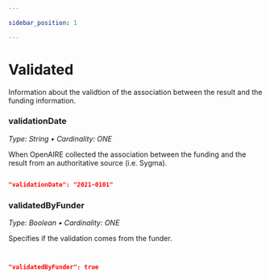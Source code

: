 ```yaml
---

sidebar_position: 1

---
```


# Validated


Information about the validtion of the association between the result and the funding information.


### validationDate

_Type: String &bull; Cardinality: ONE_


When OpenAIRE collected the association between the funding and the result from an authoritative source (i.e. Sygma).


```json

"validationDate": "2021-0101"

```


### validatedByFunder

_Type: Boolean &bull; Cardinality: ONE_


Specifies if the validation comes from the funder.


```json


"validatedByFunder": true

```